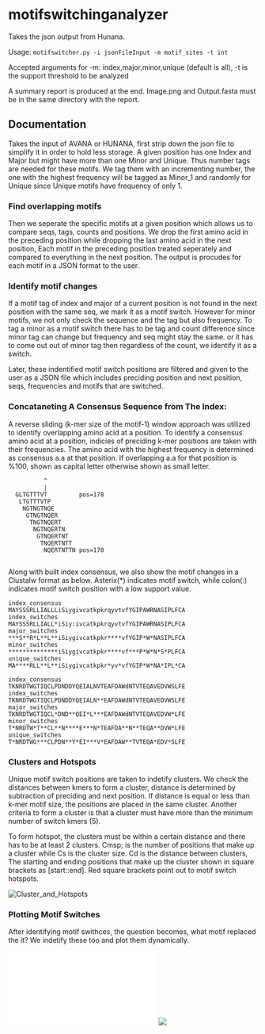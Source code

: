 # motifswitchinganalyzer

Takes the json output from Hunana. 


Usage:
```motifswitcher.py -i jsonFileInput -m motif_sites -t int```

Accepted arguments for -m: index,major,minor,unique (default is all), -t is the support threshold to be analyzed

A summary report is produced at the end. 
Image.png and Output.fasta must be in the same directory with the report. 


## Documentation

  Takes the input of AVANA or HUNANA, first strip down the json file to simplify it in order to hold less storage. 
  A given position has one Index and Major but might have more than one Minor and Unique. Thus number tags are needed for these motifs. We tag them with an incrementing number, the one with the highest frequency will be tagged as Minor_1 and randomly for Unique since Unique motifs have frequency of only 1. 

### Find overlapping motifs
  Then we seperate the specific motifs at a given position which allows us to compare seqs, tags, counts and positions. We drop the first amino acid in the preceding position while dropping the last amino acid in the next position, Each motif in the preceding position treated seperately and compared to everything in the next position. The output is procudes for each motif in a JSON format to the user. 

### Identify motif changes

  If a motif tag of index and major of a current position is not found in the next position with the same seq, we mark it as a motif switch. However for minor motifs, we not only check the sequence and the tag but also frequency.  To tag a minor as a motif switch there has to be tag and count difference since minor tag can change but frequency and seq might stay the same. or it has to come out out of minor tag then regardless of the count, we identify it as a switch. 
  
  Later, these indentified motif switch positions are filtered and given to the user as a JSON file which includes preciding position and next position, seqs, frequencies and motifs that are switched. 

  
### Concataneting A Consensus Sequence from The Index:
  
  A reverse sliding (k-mer size of the motif-1) window approach was utilized to identify overlapping amino acid at a position. To identify a consensus amino acid at a position, indicies of preciding k-mer positions are taken with their frequencies. The amino acid with the highest frequency is determined as consensus a.a at that position. If overlapping a.a for that position is %100, shown as capital letter otherwise shown as small letter. 
```   
          ^
          |               
  GLTGTTTVT			pos=178
   LTGTTTVTP			
    NGTNGTNQE			
     GTNGTNQER		
      TNGTNQERT		
       NGTNQERTN		
        GTNQERTNT		 
         TNQERTNTT	
          NQERTNTTN	pos=170
  
```

Along with built index consensus, we also show the motif changes in a Clustalw format as below. 
Asterix(*) indicates motif switch, while colon(:) indicates motif switch position with a low support value.



```
index_consensus                     MAYSSSRLLIALLLiSiygivcatkpkrqyvtvfYGIPAWRNASIPLFCA
index_switches                      MAYSSSRLLIALL*iSiy:ivcatkpkrqyvtvfYGIPAWRNASIPLFCA
major_switches                      ***S**R*L**L**iSiygivcatkpkr****vfYGIP*W*NASIPLFCA
minor_switches                      **************iSiygivcatkpkr****vf***P*W*N*S*PLFCA
unique_switches                     MA****RLL**L**iSiygivcatkpkr*yv*vfYGIP*W*NA*IPL*CA

index_consensus                     TKNRDTWGTIQCLPDNDDYQEIALNVTEAFDAWdNTVTEQAVEDVWSLFE
index_switches                      TKNRDTWGTIQCLPDNDDYQEIALN**EAFDAWdNTVTEQAVEDVWSLFE
major_switches                      TKNRDTWGTIQCL*DND**QEI*L***EAFDAWdNTVTEQAVEDVW*LFE
minor_switches                      T*NRDTW*T**CL**N****E***N*TEAFDA**N**TEQA**DVW*LFE
unique_switches                     T*NRDTWG***CLPDN**Y*EI***V*EAFDAW**TVTEQA*EDV*SLFE
```

### Clusters and Hotspots

  Unique motif switch positions are taken to indetify clusters. We check the distances between kmers to form a cluster, distance is determined by subtraction of preciding and next position. If distance is equal or less than k-mer motif size, the positions are placed in the same cluster. Another criteria to form a cluster is that a cluster must have more than the minimum number of switch kmers (5).
  
  To form hotspot, the clusters must be within a certain distance and there has to be at least 2 clusters. 
  Cmsp; is the number of positions that make up a cluster while Cs is the cluster size. Cd is the distance between clusters, The starting and ending positions that make up the cluster shown in square brackets as [start::end]. Red square brackets point out to motif switch hotspots.
  
  ![Cluster_and_Hotspots](/showface/clusters_hotpost.png)


### Plotting Motif Switches

After identifying motif swithces, the question becomes, what motif replaced the it? We indetify these too and plot them dynamically.  

![](/showface/plotly.html)
![](/showface/orderingout.png)




